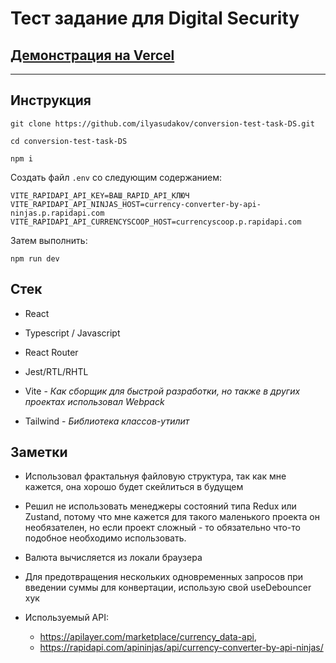 # Тест задание для Digital Security

## [Демонстрация на Vercel](https://currency-converter-ds.vercel.app/)

---

## Инструкция

```console
git clone https://github.com/ilyasudakov/conversion-test-task-DS.git

cd conversion-test-task-DS

npm i
```

Создать файл `.env` со следующим содержанием:

```
VITE_RAPIDAPI_API_KEY=ВАШ_RAPID_API_КЛЮЧ
VITE_RAPIDAPI_API_NINJAS_HOST=currency-converter-by-api-ninjas.p.rapidapi.com
VITE_RAPIDAPI_API_CURRENCYSCOOP_HOST=currencyscoop.p.rapidapi.com
```

Затем выполнить:

```console
npm run dev
```

## Стек

- React

- Typescript / Javascript

- React Router

- Jest/RTL/RHTL

- Vite - _Как сборщик для быстрой разработки, но также в других проектах использовал Webpack_

- Tailwind - _Библиотека классов-утилит_

## Заметки

- Использовал фрактальнуя файловую структура, так как мне кажется, она хорошо будет скейлиться в будущем

- Решил не использовать менеджеры состояний типа Redux или Zustand, потому что мне кажется для такого маленького проекта он необязателен, но если проект сложный - то обязательно что-то подобное необходимо использовать.

- Валюта вычисляется из локали браузера

- Для предотвращения нескольких одновременных запросов при введении суммы для конвертации, использую свой useDebouncer хук

- Используемый API:
  - https://apilayer.com/marketplace/currency_data-api,
  - https://rapidapi.com/apininjas/api/currency-converter-by-api-ninjas/
